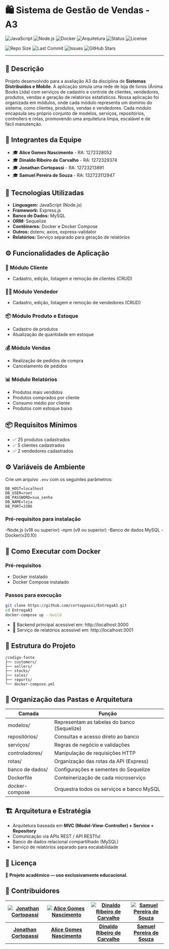 # 🛍️ Sistema de Gestão de Vendas - A3

![JavaScript](https://img.shields.io/badge/JavaScript-ES6+-F7DF1E?logo=javascript&logoColor=black)
![Node.js](https://img.shields.io/badge/Node.js-18.x-brightgreen?logo=node.js)
![Docker](https://img.shields.io/badge/Docker-Ready-blue?logo=docker)
![Arquitetura](https://img.shields.io/badge/Arquitetura-Modular--Monolítica-blue)
![Status](https://img.shields.io/badge/Status-Em%20Desenvolvimento-yellow)
![License](https://img.shields.io/badge/license-Academic-lightgrey)

![Repo Size](https://img.shields.io/github/repo-size/cortoppassi/EntregaA3)
![Last Commit](https://img.shields.io/github/last-commit/cortoppassi/EntregaA3)
![Issues](https://img.shields.io/github/issues/cortoppassi/EntregaA3)
![GitHub Stars](https://img.shields.io/github/stars/cortoppassi/EntregaA3?style=social)

---

## 📝 Descrição

Projeto desenvolvido para a avaliação A3 da disciplina de **Sistemas Distribuídos e Mobile**. A aplicação simula uma rede de loja de livros (Ânima Books Ltda) com serviços de cadastro e controle de clientes, vendedores, produtos, vendas e geração de relatórios estatísticos.
Nossa aplicação foi organizada em módulos, onde cada módulo representa um domínio do sistema, como clientes, produtos, vendas e vendedores. Cada módulo encapsula seu próprio conjunto de modelos, serviços, repositórios, controllers e rotas, promovendo uma arquitetura limpa, escalável e de fácil manutenção.

## 👥 Integrantes da Equipe

- 🎓 **Alice Gomes Nascimento** - RA: 1272328052
- 🎓 **Dinaldo Ribeiro de Carvalho** - RA: 1272329374
- 🎓 **Jonathan Cortopassi** - RA: 12723213891
- 🎓 **Samuel Pereira de Souza** - RA: 132723112947

## 🧰 Tecnologias Utilizadas

- **Linguagem:** JavaScript (Node.js)
- **Framework:** Express.js
- **Banco de Dados:** MySQL
- **ORM:** Sequelize
- **Contêineres:** Docker e Docker Compose
- **Outros:** dotenv, axios, express-validator
- **Relatórios:** Serviço separado para geração de relatórios

## ⚙️ Funcionalidades de Aplicação

### 📁 Módulo Cliente
- Cadastro, edição, listagem e remoção de clientes (CRUD)

### 🧑‍💼 Módulo Vendedor
- Cadastro, edição, listagem e remoção de vendedores (CRUD)

### 📦 Módulo Produto e Estoque
- Cadastro de produtos
- Atualização de quantidade em estoque

### 💰 Módulo Vendas
- Realização de pedidos de compra
- Cancelamento de pedidos

### 📊 Módulo Relatórios
- Produtos mais vendidos
- Produtos comprados por cliente
- Consumo médio por cliente
- Produtos com estoque baixo

## 📦 Requisitos Mínimos

- ✅ 25 produtos cadastrados
- ✅ 5 clientes cadastrados
- ✅ 2 vendedores cadastrados


## ⚙️ Variáveis de Ambiente

Crie um arquivo `.env` com os seguintes parâmetros:

```env
DB_HOST=localhost
DB_USER=root
DB_PASSWORD=sua_senha
DB_NAME=loja
DB_PORT=3306
```
### Pré-requisitos para instalação 
-Node.js (v18 ou superior)
-npm (v9 ou superior)
-Banco de dados MySQL
-Docker(v20.10)

## 🐳 Como Executar com Docker

### Pré-requisitos

- Docker instalado
- Docker Compose instalado

### Passos para execução

```bash
git clone https://github.com/cortoppassi/EntregaA3.git
cd EntregaA3
docker-compose up --build
```

- 🔗 Backend principal acessível em: http://localhost:3000
- 🔗 Serviço de relatórios acessível em: http://localhost:3001

## 🧱 Estrutura do Projeto

```
/codigo-fonte
├── customers/
├── sellers/
├── stocks/
├── sales/
├── reports/
└── docker-compose.yml
```

## 🔧 Organização das Pastas e Arquitetura

| Camada          | Função                                          |
|-----------------|-------------------------------------------------|
| modelos/        | Representam as tabelas do banco (Sequelize)     |
| repositórios/   | Consultas e acesso direto ao banco              |
| serviços/       | Regras de negócio e validações                 |
| controladores/  | Manipulação de requisições HTTP                |
| rotas/          | Organização das rotas da API (Express)         |
| banco de dados/ | Configurações e sementes do Sequelize          |
| Dockerfile      | Conteinerização de cada microserviço           |
| docker-compose  | Orquestra todos os serviços e banco MySQL      |

## 🏗️ Arquitetura e Estratégia

- Arquitetura baseada em **MVC (Model-View-Controller) + Service + Repository**
- Comunicação via APIs REST / API RESTful
- Banco de dados relacional compartilhado (MySQL)
- Serviço de relatórios separado para escalabilidade

## 📑 Licença

🚀 **Projeto acadêmico — uso exclusivamente educacional.**

## 👥 Contribuidores

| [![Jonathan Cortopassi](https://avatars.githubusercontent.com/cortoppassi)](https://github.com/cortoppassi) | [![Alice Gomes Nascimento](https://avatars.githubusercontent.com/Alicegomes04)](https://github.com/Alicegomes04) | [![Dinaldo Ribeiro de Carvalho](https://avatars.githubusercontent.com/Dinaldorc)](https://github.com/Dinaldorc) | [![Samuel Pereira de Souza](https://avatars.githubusercontent.com/smksouza)](https://github.com/smksouza) |
| :---: | :---: | :---: | :---: |
| **[Jonathan Cortopassi](https://github.com/cortoppassi)** | **[Alice Gomes Nascimento](https://github.com/Alicegomes04)** | **[Dinaldo Ribeiro de Carvalho](https://github.com/Dinaldorc)** | **[Samuel Pereira de Souza](https://github.com/smksouza)** |






